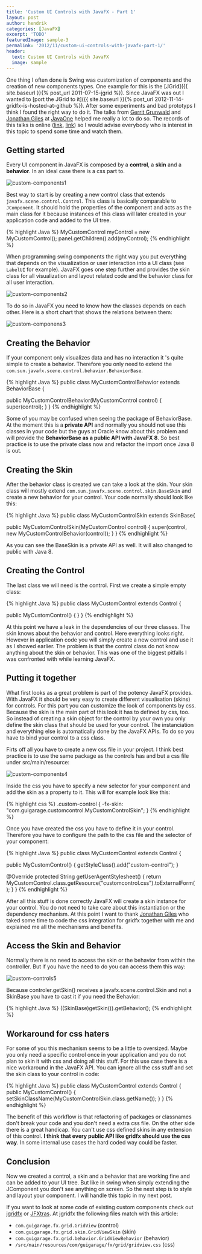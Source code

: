 ```yaml
---
title: 'Custom UI Controls with JavaFX - Part 1'
layout: post
author: hendrik
categories: [JavaFX]
excerpt: 'TODO'
featuredImage: sample-3
permalink: '2012/11/custom-ui-controls-with-javafx-part-1/'
header:
  text: Custom UI Controls with JavaFX
  image: sample
---
```

One thing I often done is Swing was customization of components and the creation of new components types. One example for this is the [JGrid]({{ site.baseurl }}{% post_url 2011-07-15-jgrid %}). Since JavaFX was out I wanted to [port the JGrid to it]({{ site.baseurl }}{% post_url 2012-11-14-gridfx-is-hosted-at-github %}). After some experiments and bad prototyps I think I found the right way to do it. The talks from [Gerrit Grunwald](http://harmoniccode.blogspot.de) and [Jonathan Giles](http://jonathangiles.net/blog/) at [JavaOne](http://www.oracle.com/javaone/index.html) helped me really a lot to do so. The records of this talks is online ([link](https://oracleus.activeevents.com/connect/sessionDetail.ww?SESSION_ID=2425&amp;tclass=popup), [link](https://oracleus.activeevents.com/connect/sessionDetail.ww?SESSION_ID=4726&amp;tclass=popup)) so I would advise everybody who is interest in this topic to spend some time and watch them.

## Getting started

Every UI component in JavaFX is composed by a __control__, a __skin__ and a __behavior__. In an ideal case there is a css part to.

![custom-components1](/assets/posts/guigarage-legacy/custom-components1.png)

Best way to start is by creating a new control class that extends `javafx.scene.control.Control`. This class is basically comparable to `JComponent`. It should hold the properties of the component and acts as the main class for it because instances of this class will later created in your application code and added to the UI tree.

{% highlight Java %}
MyCustomControl myControl = new MyCustomControl();
panel.getChildren().add(myControl);
{% endhighlight %}

When programming swing components the right way you put everything that depends on the visualization or user interaction into a UI class (see `LabelUI` for example). JavaFX goes one step further and provides the skin class for all visualization and layout related code and the behavior class for all user interaction.

![custom-components2](/assets/posts/guigarage-legacy/custom-components2.png)

To do so in JavaFX you need to know how the classes depends on each other. Here is a short chart that shows the relations between them:

![custom-componens3](/assets/posts/guigarage-legacy/custom-componens3.png)

## Creating the Behavior

If your component only visualizes data and has no interaction it 's quite simple to create a behavior. Therefore you only need to extend the `com.sun.javafx.scene.control.behavior.BehaviorBase`.

{% highlight Java %}
public class MyCustomControlBehavior extends BehaviorBase {

   public MyCustomControlBehavior(MyCustomControl control) {
      super(control);
   }
}
{% endhighlight %}

Some of you may be confused when seeing the package of BehaviorBase. At the moment this is a __private API__ and normally you should not use this classes in your code but the guys at Oracle know about this problem and will provide the __BehaviorBase as a public API with JavaFX 8__. So best practice is to use the private class now and refactor the import once Java 8 is out.

## Creating the Skin

After the behavior class is created we can take a look at the skin. Your skin class will mostly extend `com.sun.javafx.scene.control.skin.BaseSkin` and create a new behavior for your control. Your code normally should look like this:

{% highlight Java %}
public class MyCustomControlSkin extends SkinBase{

   public MyCustomControlSkin(MyCustomControl control) {
      super(control, new MyCustomControlBehavior(control));
   }
}
{% endhighlight %}

As you can see the BaseSkin is a private API as well. It will also changed to public with Java 8.

## Creating the Control

The last class we will need is the control. First we create a simple empty class:

{% highlight Java %}
public class MyCustomControl extends Control {

   public MyCustomControl() {
   }
}
{% endhighlight %}

At this point we have a leak in the dependencies of our three classes. The skin knows about the behavior and control. Here everything looks right. However in application code you will simply create a new control and use it as I showed earlier. The problem is that the control class do not know anything about the skin or behavior. This was one of the biggest pitfalls I was confronted with while learning JavaFX.

## Putting it together

What first looks as a great problem is part of the potency JavaFX provides. With JavaFX it should be very easy to create different visualisation (skins) for controls. For this part you can customize the look of components by css. Because the skin is the main part of this look it has to defined by css, too. So instead of creating a skin object for the control by your own you only define the skin class that should be used for your control. The instanciation and everything else is automatically done by the JavaFX APIs. To do so you have to bind your control to a css class.

Firts off all you have to create a new css file in your project. I think best practice is to use the same package as the controls has and but a css file under src/main/resource:

![custom-components4](/assets/posts/guigarage-legacy/custom-components4.png)

Inside the css you have to specify a new selector for your component and add the skin as a property to it. This will for example look like this:

{% highlight css %}
.custom-control {
   -fx-skin: "com.guigarage.customcontrol.MyCustomControlSkin";
}
{% endhighlight %}

Once you have created the css you have to define it in your control. Therefore you have to configure the path to the css file and the selector of your component:

{% highlight Java %}
public class MyCustomControl extends Control {

   public MyCustomControl() {
      getStyleClass().add("custom-control");
   }

   @Override
   protected String getUserAgentStylesheet() {
      return MyCustomControl.class.getResource("customcontrol.css").toExternalForm();
   }
}
{% endhighlight %}

After all this stuff is done correctly JavaFX will create a skin instance for your control. You do not need to take care about this instantiation or the dependency mechanism. At this point I want to thank [Jonathan Giles](http://jonathangiles.net/blog/) who taked some time to code the css integration for gridfx together with me and explained me all the mechanisms and benefits.

## Access the Skin and Behavior

Normally there is no need to access the skin or the behavior from within the controller. But if you have the need to do you can access them this way:

![custom-controls5](/assets/posts/guigarage-legacy/custom-controls5.png)

Because controler.getSkin() receives a javafx.scene.control.Skin and not a SkinBase you have to cast it if you need the Behavior:

{% highlight Java %}
((SkinBase)getSkin()).getBehavior();
{% endhighlight %}

## Workaround for css haters

For some of you this mechanism seems to be a little to oversized. Maybe you only need a specific control once in your application and you do not plan to skin it with css and doing all this stuff. For this use case there is a nice workaround in the JavaFX API. You can ignore all the css stuff and set the skin class to your control in code:

{% highlight Java %}
public class MyCustomControl extends Control {
   public MyCustomControl() {
      setSkinClassName(MyCustomControlSkin.class.getName());
   }
}
{% endhighlight %}

The benefit of this workflow is that refactoring of packages or classnames don't break your code and you don't need a extra css file. On the other side there is a great handicap. You can't use css defined skins in any extension of this control. __I think that every public API like gridfx should use the css way__. In some internal use cases the hard coded way could be faster.

## Conclusion

Now we created a control, a skin and a behavior that are working fine and can be added to your UI tree. But like in swing when simply extending the JComponent you don't see anything on screen. So the next step is to style and layout your component. I will handle this topic in my next post.

If you want to look at some code of existing custom components check out [jgridfx](https://github.com/guigarage/gridfx) or [JFXtras](https://github.com/JFXtras/jfxtras-labs). At jgridfx the following files match with this article:

* `com.guigarage.fx.grid.GridView` (control)
* `com.guigarage.fx.grid.skin.GridViewSkin` (skin)
* `com.guigarage.fx.grid.behavior.GridViewBehavior` (behavior)
* `/src/main/resources/com/guigarage/fx/grid/gridview.css` (css)
